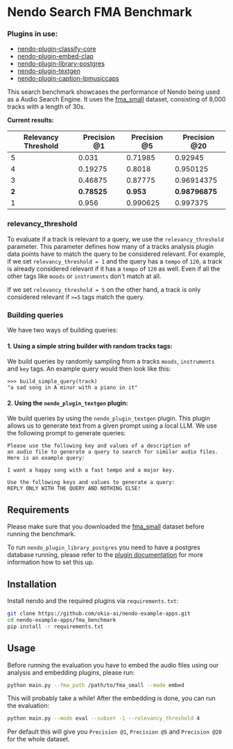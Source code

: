 # Nendo Search FMA Benchmark

### Plugins in use:

- [nendo-plugin-classify-core](https://github.com/okio-ai/nendo_plugin_classify_core)
- [nendo-plugin-embed-clap](https://github.com/okio-ai/nendo_plugin_embed_clap)
- [nendo-plugin-library-postgres](https://github.com/okio-ai/nendo_plugin_library_postgres)
- [nendo-plugin-textgen](https://github.com/okio-ai/nendo_plugin_textgen)
- [nendo-plugin-caption-lpmusiccaps](https://github.com/okio-ai/nendo_plugin_caption_lpmusiccaps)

This search benchmark showcases the performance of Nendo being used as a Audio Search Engine.
It uses the [fma_small](https://github.com/mdeff/fma) dataset, consisting of 8,000 tracks with a length of 30s.

**Current results:**

| Relevancy Threshold | Precision @1 | Precision @5 | Precision @20  |
|---------------------|--------------|--------------|----------------|
| 5                   | 0.031        | 0.71985      | 0.92945        |
| 4                   | 0.19275      | 0.8018       | 0.950125       |
| 3                   | 0.46875      | 0.87775      | 0.96914375     |
| **2**               | **0.78525**  | **0.953**    | **0.98796875** |
| 1                   | 0.956        | 0.990625     | 0.997375       |

### relevancy_threshold

To evaluate if a track is relevant to a query, we use the `relevancy_threshold` parameter.
This parameter defines how many of a tracks analysis plugin data points have to match the query to be considered
relevant.
For example, if we set `relevancy_threshold = 1` and the query has a `tempo` of `120`,
a track is already considered relevant if it has a `tempo` of `120` as well. Even if all the other tags like `moods`
or `instruments` don't match at all.

If we set `relevancy_threshold = 5` on the other hand, a track is only considered relevant if `>=5` tags match the
query.

### Building queries

We have two ways of building queries:

#### 1. Using a simple string builder with random tracks tags:

We build queries by randomly sampling from a tracks `moods`, `instruments` and `key` tags.
An example query would then look like this:

```pycon
>>> build_simple_query(track)
"a sad song in A minor with a piano in it"
```

#### 2. Using the `nendo_plugin_textgen` plugin:

We build queries by using the `nendo_plugin_textgen` plugin.
This plugin allows us to generate text from a given prompt using a local LLM.
We use the following prompt to generate queries:

```
Please use the following key and values of a description of 
an audio file to generate a query to search for similar audio files. Here is an example query:

I want a happy song with a fast tempo and a major key.

Use the following keys and values to generate a query:
REPLY ONLY WITH THE QUERY AND NOTHING ELSE!
```

## Requirements

Please make sure that you downloaded the [fma_small](https://github.com/mdeff/fma) dataset before running the benchmark.

To run `nendo_plugin_library_postgres` you need to have a postgres database running, please refer to
the [plugin documentation](https://okio.ai/docs/plugins) for more information how to set this up.

## Installation

Install nendo and the required plugins via `requirements.txt`:

```bash
git clone https://github.com/okio-ai/nendo-example-apps.git
cd nendo-example-apps/fma_benchmark
pip install -r requirements.txt
```

## Usage

Before running the evaluation you have to embed the audio files using our analysis and embedding plugins, please run:

```bash
python main.py --fma_path /path/to/fma_small --mode embed
```

This will probably take a while! After the embedding is done, you can run the evaluation:

```bash
python main.py --mode eval --subset -1 --relevancy_threshold 4
```

Per default this will give you `Precision @1`, `Precision @5` and `Precision @20` for the whole dataset.

